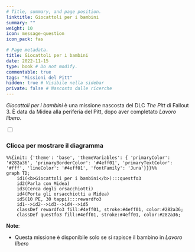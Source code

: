```yaml
---
# Title, summary, and page position.
linktitle: Giocattoli per i bambini
summary: ""
weight: 10
icon: message-question
icon_pack: fas

# Page metadata.
title: Giocattoli per i bambini
date: 2022-11-15
type: book # Do not modify.
commentable: true
tags: "Missioni del Pitt"
hidden: true # Visibile nella sidebar
private: false # Nascosto dalle ricerche
---
```


<div class="fo3">

*Giocattoli per i bambini* è una missione nascosta del DLC *The Pitt* di Fallout 3. È data da Midea alla periferia del Pitt, dopo aver completato *Lavoro libero*.


<section class="chart-collapse">
<input type="checkbox" name="collapse2" id="handle2">
<h3 class="handle">
<label for="handle2">Clicca per mostrare il diagramma</label>
</h3>
<div class="content">

```mermaid
%%{init: {'theme': 'base', 'themeVariables': { 'primaryColor': '#282a36', 'primaryBorderColor': '#4eff01', 'primaryTextColor': '#fff', 'lineColor': '#4eff01', 'fontFamily': 'Jura'}}}%%
graph TD;
    id1(<b>Giocattoli per i bambini</b>):::questfo3
    id2(Parla con Midea)
    id3(Cerca degli orsacchiotti)
    id4(Porta gli orsacchiotti a Midea)
    id5(10 PE, 30 tappi):::rewardfo3
    id1-->id2-->id3-->id4-->id5
    classDef rewardfo3 fill:#4eff01, stroke:#4eff01, color:#282a36;
    classDef questfo3 fill:#4eff01, stroke:#4eff01, color:#282a36;
```

</div>
</section>




**Note**:
- Questa missione è disponibile solo se si rapisce il bambino in *Lavoro libero*



</div>